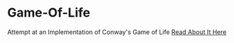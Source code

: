 # Game-Of-Life
Attempt at an Implementation of Conway's Game of Life
[Read About It Here](https://en.wikipedia.org/wiki/Conway%27s_Game_of_Life)
